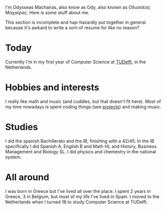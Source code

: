 I'm Odysseas Machairas, also know as Ody, also known as Οδυσσέας Μαχαίρας. Here is some stuff about me.

<span class='faint'> This section is incomplete and hap-hazardly put together in general because it's awkard to write a sort-of resume for like no reason? </span>

# Today

Currently I'm in my first year of Computer Science at [TUDelft](https://www.tudelft.nl/), in the Netherlands. 

# Hobbies and interests

I really like math and music (and cuddles, but that doesn't fit here). Most of my time nowadays is spent coding things (see [projects](/projects)) and making music. 

# Studies

I did the spanish Bachillerato and the IB, finishing with a 42/45. In the IB specifically I did Spanish A, English B and Math HL and History, Business Management and Biology SL. I did physics and chemestry in the national system. 

# All around

I was born in Greece but I've lived all over the place. I spent 2 years in Greece, 3 in Belgium, but most of my life I've lived in Spain. I moved to the Netherlands when I turned 18 to study Computer Science at TUDelft.